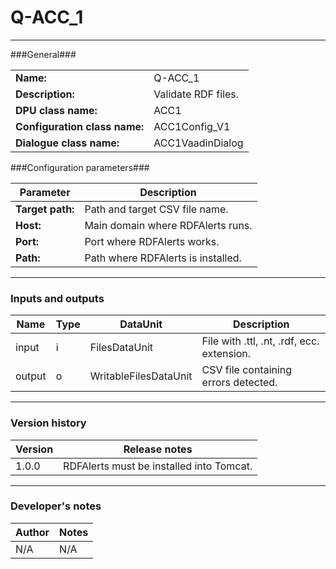 # Q-ACC_1 #
----------

###General###

|                               |                                                               |
|------------------------------|---------------------------------------------------------------|
|**Name:**                     |Q-ACC_1 							       |
|**Description:**              |Validate RDF files. 					       |
|**DPU class name:**           |ACC1     						       | 
|**Configuration class name:** |ACC1Config_V1                           		       |
|**Dialogue class name:**      |ACC1VaadinDialog 					       |


###Configuration parameters###


|Parameter                        |Description                             |                                                        
|---------------------------------|----------------------------------------|
|**Target path:** 	          |Path and target CSV file name.          |
|**Host:**		          |Main domain where RDFAlerts runs.  	   |
|**Port:**		          |Port where RDFAlerts works.  	   |
|**Path:**			  |Path where RDFAlerts is installed.      |

***

### Inputs and outputs ###

|Name                |Type       |DataUnit                         |Description                          |
|--------------------|-----------|---------------------------------|-------------------------------------|
|input  	     |i 	 |FilesDataUnit  		   |File with .ttl, .nt, .rdf, ecc. extension.  |
|output 	     |o 	 |WritableFilesDataUnit            |CSV file containing errors detected. |

***

### Version history ###

|Version            |Release notes                                   |
|-------------------|------------------------------------------------|
|1.0.0              |RDFAlerts must be installed into Tomcat.        |                                

***

### Developer's notes ###

|Author            |Notes                 |
|------------------|----------------------|
|N/A               |N/A                   |
